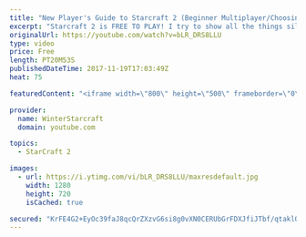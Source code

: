 ```yaml
---
title: "New Player's Guide to Starcraft 2 (Beginner Multiplayer/Choosing Race)"
excerpt: "Starcraft 2 is FREE TO PLAY! I try to show all the things silver league me wishes he had known in 2010!! Important Links (to outside resources): Sc2ReplayStats: https://sc2replaystats.com/ Team Liquid: http://www.teamliquid.net/ Reddit Resources: https://www.reddit.com/r/starcraft/wiki/related_reddits"
originalUrl: https://youtube.com/watch?v=bLR_DRS8LLU
type: video
price: Free
length: PT20M53S
publishedDateTime: 2017-11-19T17:03:49Z
heat: 75

featuredContent: "<iframe width=\"800\" height=\"500\" frameborder=\"0\" src=\"https://www.youtube.com/embed/bLR_DRS8LLU\" allow=\"accelerometer; autoplay; encrypted-media; gyroscope; picture-in-picture\" allowfullscreen></iframe>"

provider:
  name: WinterStarcraft
  domain: youtube.com

topics:
  - StarCraft 2

images:
  - url: https://i.ytimg.com/vi/bLR_DRS8LLU/maxresdefault.jpg
    width: 1280
    height: 720
    isCached: true

secured: "KrFE4G2+EyOc39faJ8qcQrZXzvG6si8g0vXN0CERUbGrFDXJfiJTbf/qtaklOcE1vXMyQeJUyBSPxw78wvOKuRbKZ9cDiw3Jyf+RzM18df4PVsnkyU0XaY8L8s8KjlgJ6aStJqTL/s6LW3TmGtbDA3m3mMLNrBQRuoOQ99UCXLlHMKYz/MQw9cFLgide8eePVwlhmoJK4nOYTPDdFl7mn5BI/dxo2EHUDZy+/5TaKGh1n40nh820n+Yw+CUGkwDv3xrE+A7V15W7kVVfObOjhwEbO2YOyGAzFLCoorO/LFLkm0rCPJa8NofT5tB4untQY0Q5tLDsJJ3qNJN7GXME40nl4ggQIdiTcB0RcgRSMqJhNmiQ2XVr/6g6GuM8AVaceQuFlvlNeK0meTjB6o/br64U4IXOEQzZqKQu/rPp0LwNsQLPlhVVx5vRFPiSvU0H;/0q9jv7MaJvAVlrdFITgOQ=="
---
```


